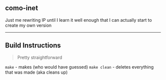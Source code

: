 ## como-inet

Just me rewriting IP until I learn it well enough that
I can actually start to create my own version


---

## Build Instructions

> Pretty straightforward

`make` - makes (who would have guessed)
`make clean` - deletes everything that was made (aka cleans up)
